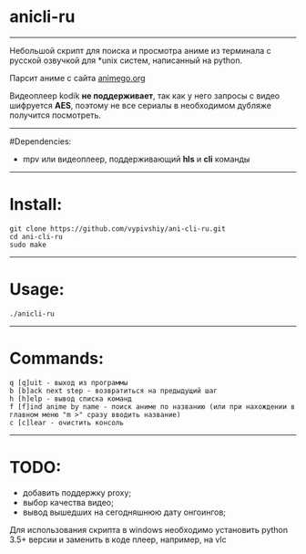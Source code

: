 # anicli-ru
___
Небольшой скрипт для поиска и просмотра аниме из терминала с русской озвучкой для *unix систем, написанный на python.

Парсит аниме с сайта [animego.org](https://animego.org/) 

Видеоплеер kodik **не поддерживает**, так как у него запросы с видео шифруется **AES**, 
поэтому не все сериалы в необходимом дубляже получится посмотреть.
___
#Dependencies:
* mpv или видеоплеер, поддерживающий __hls__ и __cli__ команды
___
# Install:

```
git clone https://github.com/vypivshiy/ani-cli-ru.git
cd ani-cli-ru
sudo make
```

___
# Usage:
`./anicli-ru`
___
# Commands:
```
q [q]uit - выход из программы
b [b]ack next step - возвратиться на предыдущий шаг
h [h]elp - вывод списка команд
f [f]ind anime by name - поиск аниме по названию (или при нахождении в главном меню "m >" сразу вводить название)
c [c]lear - очистить консоль
```
___
# TODO:
* добавить поддержку proxy;
* выбор качества видео;
* вывод вышедших на сегодняшнюю дату онгоингов;

Для использования скрипта в windows необходимо установить python 3.5+ версии и заменить в коде плеер, например, на vlc

